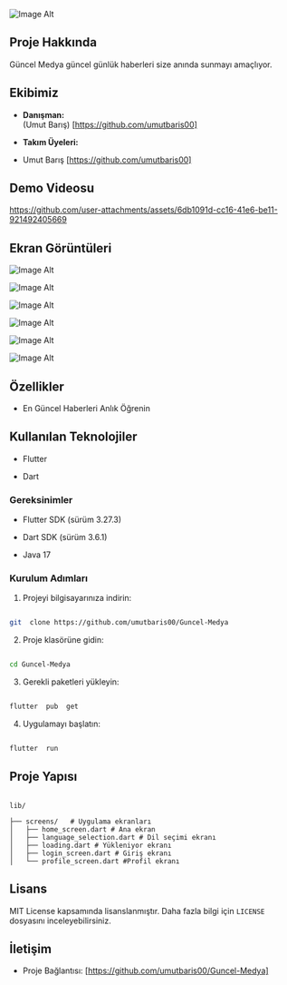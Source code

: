 
  
![Image Alt](https://github.com/umutbaris00/Guncel-Medya/blob/b8f731d34737f68ea73cf073ae67e7ea44470ae2/assets/icon.jpg)



## Proje Hakkında

Güncel Medya güncel günlük haberleri size anında sunmayı amaçlıyor.

  

## Ekibimiz

-  **Danışman:**  
(Umut Barış) [https://github.com/umutbaris00]


-  **Takım Üyeleri:**

- Umut Barış [https://github.com/umutbaris00]

  

## Demo Videosu

https://github.com/user-attachments/assets/6db1091d-cc16-41e6-be11-921492405669




## Ekran Görüntüleri

![Image Alt](https://github.com/umutbaris00/Guncel-Medya/blob/fb130fcea94f4b1efa1d34880775d8cc54a4640a/assets/images/sni6elz.jpg)

![Image Alt](https://github.com/umutbaris00/Guncel-Medya/blob/fb130fcea94f4b1efa1d34880775d8cc54a4640a/assets/images/90vc9bk.jpg)

![Image Alt](https://github.com/umutbaris00/Guncel-Medya/blob/fb130fcea94f4b1efa1d34880775d8cc54a4640a/assets/images/f4i710t.jpg)

![Image Alt](https://github.com/umutbaris00/Guncel-Medya/blob/fb130fcea94f4b1efa1d34880775d8cc54a4640a/assets/images/drreoxv.jpg)

![Image Alt](https://github.com/umutbaris00/Guncel-Medya/blob/fb130fcea94f4b1efa1d34880775d8cc54a4640a/assets/images/mj796qm.jpg)

![Image Alt](https://github.com/umutbaris00/Guncel-Medya/blob/fb130fcea94f4b1efa1d34880775d8cc54a4640a/assets/images/mmugwqn.jpg)


## Özellikler

- En Güncel Haberleri Anlık Öğrenin


  

## Kullanılan Teknolojiler

- Flutter

- Dart



  

### Gereksinimler

- Flutter SDK (sürüm 3.27.3)

- Dart SDK (sürüm 3.6.1)

- Java 17


  

### Kurulum Adımları

1. Projeyi bilgisayarınıza indirin:

```bash

git  clone https://github.com/umutbaris00/Guncel-Medya

```

  

2. Proje klasörüne gidin:

```bash

cd Guncel-Medya

```

  

3. Gerekli paketleri yükleyin:

```bash

flutter  pub  get

```

  

4. Uygulamayı başlatın:

```bash

flutter  run

```

  

## Proje Yapısı

```

lib/

├── screens/   # Uygulama ekranları
│   ├── home_screen.dart # Ana ekran
│   ├── language_selection.dart # Dil seçimi ekranı
│   ├── loading.dart # Yükleniyor ekranı
│   ├── login_screen.dart # Giriş ekranı
│   └── profile_screen.dart #Profil ekranı

```


  

## Lisans

MIT License kapsamında lisanslanmıştır. Daha fazla bilgi için `LICENSE` dosyasını inceleyebilirsiniz.

  

## İletişim

- Proje Bağlantısı: [https://github.com/umutbaris00/Guncel-Medya]
